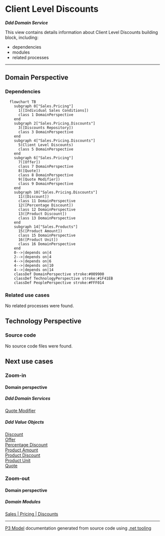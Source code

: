 ﻿
# Client Level Discounts

***Ddd Domain Service***  

This view contains details information about Client Level Discounts building block, including:
- dependencies
- modules
- related processes  

---



## Domain Perspective


### Dependencies

```mermaid
  flowchart TB
    subgraph 0["Sales.Pricing"]
      1([Individual Sales Conditions])
      class 1 DomainPerspective
    end
    subgraph 2["Sales.Pricing.Discounts"]
      3([Discounts Repository])
      class 3 DomainPerspective
    end
    subgraph 4["Sales.Pricing.Discounts"]
      5(Client Level Discounts)
      class 5 DomainPerspective
    end
    subgraph 6["Sales.Pricing"]
      7([Offer])
      class 7 DomainPerspective
      8([Quote])
      class 8 DomainPerspective
      9([Quote Modifier])
      class 9 DomainPerspective
    end
    subgraph 10["Sales.Pricing.Discounts"]
      11([Discount])
      class 11 DomainPerspective
      12([Percentage Discount])
      class 12 DomainPerspective
      13([Product Discount])
      class 13 DomainPerspective
    end
    subgraph 14["Sales.Products"]
      15([Product Amount])
      class 15 DomainPerspective
      16([Product Unit])
      class 16 DomainPerspective
    end
    0-->|depends on|4
    2-->|depends on|4
    4-->|depends on|6
    4-->|depends on|10
    4-->|depends on|14
    classDef DomainPerspective stroke:#009900
    classDef TechnologyPerspective stroke:#1F41EB
    classDef PeoplePerspective stroke:#FFF014
```

### Related use cases

No related processes were found.  

## Technology Perspective


### Source code

No source code files were found.  

## Next use cases


### Zoom-in


#### Domain perspective


##### Ddd Domain Services

[Quote Modifier](../QuoteModifier.md)  

##### Ddd Value Objects

[Discount](Discount.md)  
[Offer](../Offer.md)  
[Percentage Discount](PercentageDiscount.md)  
[Product Amount](../../Products/ProductAmount.md)  
[Product Discount](ProductDiscount.md)  
[Product Unit](../../Products/ProductUnit.md)  
[Quote](../Quote.md)  

### Zoom-out


#### Domain perspective


##### Domain Modules

[Sales | Pricing | Discounts](Discounts-module.md)  

---

[P3 Model](https://github.com/P3-model/P3-model) documentation generated from source code using [.net tooling](https://github.com/P3-model/P3-model-dotnet)